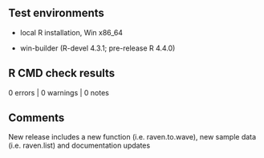 ## Test environments
* local R installation, Win x86_64

* win-builder (R-devel 4.3.1; pre-release R 4.4.0)

## R CMD check results

0 errors | 0 warnings | 0 notes

## Comments
New release includes a new function (i.e. raven.to.wave), new sample data (i.e. raven.list) and documentation updates




